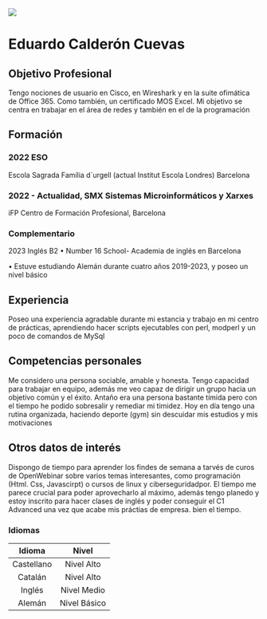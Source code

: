 
<img src="https://github.com/ecalderoncuevas/ecalderoncuevas.github.io/blob/main/foto%20gothub.png">

# **Eduardo Calderón Cuevas**
## Objetivo Profesional
Tengo nociones de usuario en Cisco, en Wireshark y en la suite ofimática
de Office 365. Como también, un certificado MOS Excel.
Mi objetivo se centra en trabajar en el área de redes y también en el de la
programación

## Formación
### 2022 ESO
Escola Sagrada Família d´urgell (actual Institut Escola Londres) Barcelona

### 2022 - Actualidad, SMX Sistemas Microinformáticos y Xarxes
 iFP Centro de Formación Profesional, Barcelona

### Complementario
 2023 Inglés B2
• Number 16 School- Academia de inglés en Barcelona 





• Estuve estudiando Alemán durante cuatro años 2019-2023, y poseo un nivel básico 

## Experiencia
Poseo una experiencia agradable durante mi estancia y trabajo en mi centro de prácticas, 
aprendiendo hacer scripts ejecutables con perl, modperl y un poco de comandos de MySql

## Competencias personales
Me considero una persona sociable, amable y honesta. Tengo
capacidad para trabajar en equipo, además me veo capaz de
dirigir un grupo hacia un objetivo común y el éxito. Antaño era
una persona bastante tímida pero con el tiempo he podido
sobresalir y remediar mi timidez. Hoy en día tengo una rutina
organizada, haciendo deporte (gym) sin descuidar mis estudios y
mis motivaciones

## Otros datos de interés
Dispongo de tiempo para aprender los findes de semana a tarvés de curos
de OpenWebinar sobre varios temas interesantes, como programación (Html. Css, Javascirpt)
o cursos de linux y ciberseguridadpor.
El tiempo me parece crucial para poder aprovecharlo al máximo, además
tengo planedo y estoy inscrito para hacer clases de inglés y poder conseguir el C1 Advanced una vez
que acabe mis práctias de empresa. 
bien el tiempo.

### Idiomas
| Idioma | Nivel |
|:---:|   :---:|
|Castellano | Nivel Alto|
|Catalán| Nivel Alto|
|Inglés| Nivel Medio|
|Alemán| Nivel Básico|
